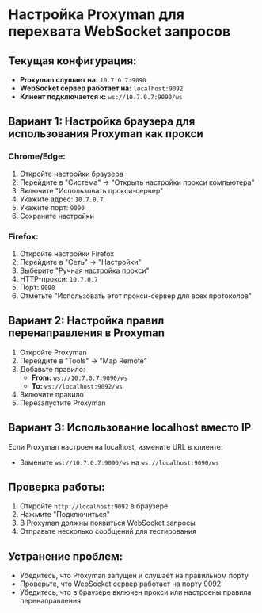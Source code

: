 # Настройка Proxyman для перехвата WebSocket запросов

## Текущая конфигурация:
- **Proxyman слушает на:** `10.7.0.7:9090`
- **WebSocket сервер работает на:** `localhost:9092`
- **Клиент подключается к:** `ws://10.7.0.7:9090/ws`

## Вариант 1: Настройка браузера для использования Proxyman как прокси

### Chrome/Edge:
1. Откройте настройки браузера
2. Перейдите в "Система" → "Открыть настройки прокси компьютера"
3. Включите "Использовать прокси-сервер"
4. Укажите адрес: `10.7.0.7`
5. Укажите порт: `9090`
6. Сохраните настройки

### Firefox:
1. Откройте настройки Firefox
2. Перейдите в "Сеть" → "Настройки"
3. Выберите "Ручная настройка прокси"
4. HTTP-прокси: `10.7.0.7`
5. Порт: `9090`
6. Отметьте "Использовать этот прокси-сервер для всех протоколов"

## Вариант 2: Настройка правил перенаправления в Proxyman

1. Откройте Proxyman
2. Перейдите в "Tools" → "Map Remote"
3. Добавьте правило:
   - **From:** `ws://10.7.0.7:9090/ws`
   - **To:** `ws://localhost:9092/ws`
4. Включите правило
5. Перезапустите Proxyman

## Вариант 3: Использование localhost вместо IP

Если Proxyman настроен на localhost, измените URL в клиенте:
- Замените `ws://10.7.0.7:9090/ws` на `ws://localhost:9090/ws`

## Проверка работы:

1. Откройте `http://localhost:9092` в браузере
2. Нажмите "Подключиться"
3. В Proxyman должны появиться WebSocket запросы
4. Отправьте несколько сообщений для тестирования

## Устранение проблем:

- Убедитесь, что Proxyman запущен и слушает на правильном порту
- Проверьте, что WebSocket сервер работает на порту 9092
- Убедитесь, что в браузере включен прокси или настроены правила перенаправления
